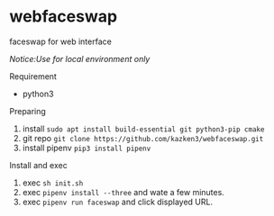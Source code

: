 # webfaceswap
faceswap for web interface

*Notice:Use for local environment only*

Requirement
* python3

Preparing
1. install `sudo apt install build-essential git python3-pip cmake`
2. git repo `git clone https://github.com/kazken3/webfaceswap.git`
3. install pipenv `pip3 install pipenv`

Install and exec
1. exec `sh init.sh`
2. exec `pipenv install --three` and wate a few minutes.
3. exec `pipenv run faceswap` and click displayed URL.
